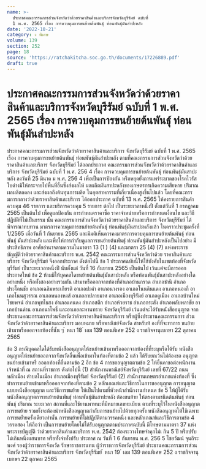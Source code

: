 ```yaml
---
name: >-
  ประกาศคณะกรรมการส่วนจังหวัดว่าด้วยราคาสินค้าและบริการจังหวัดบุรีรัมย์ ฉบับที่
  1 พ.ศ. 2565 เรื่อง การควบคุมการขนย้ายต้นพันธุ์ ท่อนพันธุ์มันสำปะหลัง
date: '2022-10-21'
category: ง พิเศษ
volume: 139
section: 252
page: 18
source: 'https://ratchakitcha.soc.go.th/documents/17226889.pdf'
draft: true
---
```


# ประกาศคณะกรรมการส่วนจังหวัดว่าด้วยราคาสินค้าและบริการจังหวัดบุรีรัมย์ ฉบับที่ 1 พ.ศ. 2565 เรื่อง การควบคุมการขนย้ายต้นพันธุ์ ท่อนพันธุ์มันสำปะหลัง

ประกาศคณะกรรมการส่วนจังหวัดว่าด้วยราคาสินค้าและบริการ จังหวัดบุรีรัมย์ ฉบับที่ 1 พ.ศ. 2565 เรื่อง การควบคุมการขนย้ายต้นพันธุ์ ท่อนพันธุ์มันสำปะหลัง ตามที่คณะกรรมการส่วนจังหวัดว่าด้วยราคาสินค้าและบริการ จังหวัดบุรีรัมย์ ได้ออกประกาศ คณะกรรมการส่วนจังหวัดว่าด้วยราคาสินค้าและบริการ จังหวัดบุรีรัมย์ ฉบับที่ 1 พ.ศ. 256 4 เรื่อง การควบคุมการขนย้ายต้นพันธุ์ ท่อนพันธุ์มันสาปะหลัง ลงวันที่ 25 มีนาค ม พ.ศ. 256 4 เพื่อเป็นการป้องกัน หรือหยุดยั้งการแพร่ระบาดของโรคไวรัสใบด่างมิให้กระจายไปพื้นที่อื่นซึ่งส่งผลให้ ผลผลิตมันสาปะหลังของเกษตรกรเกิดความเสียหาย ปริมาณผลผลิตลดลง และส่งผลถึงต้นทุนการผลิต ในอุตสาหกรรมที่เกี่ยวเนื่องสูงขึ้นไปแล้ว โดยที่คณะกรร มการกลางว่าด้วยราคาสินค้าและบริการ ได้ออกประกาศ ฉบับที่ 13 พ.ศ. 2565 ให้คงรายการสินค้าควบคุม 46 รายการ และบริการควบคุม 5 รายการ ต่อไป เป็นระยะเวลาหนึ่งปี ตั้งแต่วันที่ 1 กรกฎาคม 2565 เป็นต้นไป เพื่อดูแลป้องกัน การกำหนดราคาซื้อ ราคาจำหน่ายหรือการกำหนดเงื่อนไข และวิธีปฏิบัติที่ไม่เป็นธรรม นั้น คณะกรรมการส่วนจังหวัดว่าด้วยราคาสินค้าและบริการ จังหวัดบุรีรัมย์ ได้พิจารณาทบทวน มาตรการควบคุมการขนย้ายต้นพันธุ์ ท่อนพันธุ์มันสาปะหลังแล้ว ในคราวประชุมครั้งที่ 1/2565 เมื่อวันที่ 1 กันยายน 2565 และมีมติเห็นควรคงมาตรการควบคุมการขนย้ายต้นพันธุ์ ท่อนพันธุ์ มันสำปะหลัง และเพื่อให้การกำกับดูแลการขนย้ายต้นพันธุ์ ท่อนพันธุ์มันสำปะหลังเป็นไปอย่าง มีประสิทธิภาพ อาศัยอำนาจตามความในมาตรา 13 (1 ) (4) และมาตรา 25 (4) (7) แห่งพระราชบัญญัติว่าด้วยราคาสินค้าและบริการ พ.ศ. 2542 คณะกรรมการส่วนจังหวัดว่าด้วย ราคาสินค้าและบริการ จังหวัดบุรีรัมย์ จึงออกประกาศ ดังต่อไปนี้ ข้อ 1 ประกาศฉบับนี้ให้ใช้บังคับในเขตท้องที่จังหวัดบุรีรัมย์ เป็นระยะเวลาหนึ่งปี นับตั้งแต่ วันที่ 16 กันยายน 2565 เป็นต้นไป เว้นแต่จะมีการออกประกาศใหม่ ข้อ 2 ห้ามมิให้บุคคลใดขนย้ายต้นพันธุ์มันสาปะหลัง หรือท่อนพันธุ์มันสาปะหลังอย่างใด อย่างหนึ่ง หรือทั้งสองอย่างรวมกัน เข้ามาหรือออกจากท้องที่อำเภอบ้านกรวด อำเภอชำนิ อำเภอประโคนชัย อาเภอเฉลิมพระเกียรติ อาเภอปะคำ อาเภอนางรอง อาเภอโนนดินแดง อาเภอหนองกี่ อาเภอโนนสุวรรณ อาเภอหนองหงส์ อาเภอลาปลายมาศ อาเภอเมืองบุรีรัมย์ อาเภอคูเมือง อาเภอบ้านใหม่ไชยพจน์ อำเภอพุทไธสง อำเภอแคนดง อำเภอสตึก อำเภอห้วยราช อำเภอกระสัง อำเภอพลับพลาชัย อาเภอบ้านด่าน อาเภอนาโพธิ์ และอาเภอละหานทราย จังหวัดบุรีรัมย์ เว้นแต่จะได้รับหนังสืออนุญาต จากประธานคณะกรรมการส่วนจังหวัดว่าด้วยราคาสินค้าและบริการ หรือผู้ซึ่งประธานคณะกรรมการ ส่วนจังหวัดว่าด้วยราคาสินค้าและบริการ มอบหมาย หรือพาณิชย์จังหวัด สาหรับท้ องที่ที่จะทาการ ขนย้ายเข้ามาหรือออกจากท้องที่นั้น ๆ ้ หนา 18 ่ เลม 139 ตอนพิเศษ 252 ง ราชกิจจานุเบกษา 22 ตุลาคม 2565

ข้อ 3 กรณีบุคคลใดได้รับหนังสืออนุญาตให้ขนย้ายเข้ามาหรือออกจากท้องที่ที่ระบุหรือได้รับ หนังสืออนุญาตให้ขนย้ายออกจากจังหวัดอื่นเพื่อเข้ามาในท้องที่ตามข้อ 2 แล้ว ได้รับยกเว้นไม่ต้องขอ อนุญาตขนย้ายเข้ามาหรื อออกท้องที่อื่นตามข้อ 2 อีก ข้อ 4 การขออนุญาตตามข้อ 2 ให้ยื่นคาขอต่อพนักงานเจ้าหน้าที่ ณ สถานที่ราชการ ดังต่อไปนี้ (1) สำนักงานพาณิชย์จังหวัดบุรีรัมย์ เลขที่ 67/22 ถนนหลักเมือง ตำบลในเมือง อำเภอเมืองบุรีรัมย์ จังหวัดบุรีรัมย์ (2) สำนักงานเกษตรอำเภอแห่งท้องที่ ซึ่งทำการขนย้ายเข้ามาหรือออกจากท้องที่ตามข้อ 2 หลักเกณฑ์และวิธีการในการขออนุญาต การอนุญาต แบบหนังสืออนุญาต และวิธีการขนย้าย ให้เป็นไปตามที่หัวหน้าสำนักงานกำหนด ข้อ 5 ให้ผู้ได้รับหนังสืออนุญาตการขนย้ายต้นพันธุ์ ท่อนพันธุ์มันสาปะหลัง ต้องขนย้าย ให้ตรงตามชนิดต้นพันธุ์ ท่อนพันธุ์ ปริมาณ ระยะเวลา สถานที่และใช้ยานพาหนะที่มีหมายเลขทะเบียน ตามที่ระบุไว้ในหนังสืออนุญาตการขนย้าย รวมทั้งจะต้องนำหนังสืออนุญาตกำกับการขนย้ายไปด้วยทุกครั้ง หนังสืออนุญาตให้ใช้เฉพาะการขนย้ำยครั้งเดียวเท่านั้น การขนย้ายที่ไม่ปฏิบัติตามวรรคหนึ่ง และหลักเกณฑ์และวิธีการตามข้อ 4 วรรคสอง ให้ถือว่า เป็นการขนย้ายโดยไม่ได้รับอนุญาตตามประกาศฉบับนี้ มีโทษตามมาตรา 37 แห่งพระราชบัญญัติ ว่าด้วยราคาสินค้าและบริการ พ.ศ. 2542 ต้องระวางโทษจำคุกไม่เ กิน 5 ปี หรือปรับไม่เกินหนึ่งแสนบาท หรือทั้งจำทั้งปรับ ประกาศ ณ วันที่ 1 6 กันยายน พ.ศ. 256 5 ไชยวัฒน์ จุนถิระพงศ์ รองผู้ว่าราชการจังหวัด รักษาราชการแทน ผู้ว่าราชการจังหวัดบุรีรัมย์ ประธานคณะกรรมการส่วนจังหวัดว่าด้วยราคาสินค้าและบริการ จังหวัดบุรีรัมย์ ้ หนา 19 ่ เลม 139 ตอนพิเศษ 252 ง ราชกิจจานุเบกษา 22 ตุลาคม 2565
